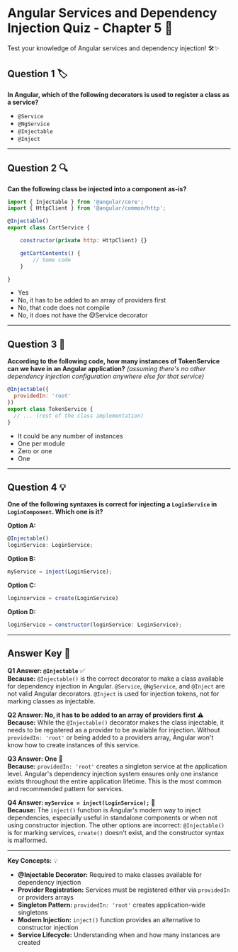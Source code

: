 # Angular Services and Dependency Injection Quiz - Chapter 5 💉

Test your knowledge of Angular services and dependency injection! 🛠️✨

## Question 1 🏷️
**In Angular, which of the following decorators is used to register a class as a service?**

- `@Service`
- `@NgService`
- `@Injectable`
- `@Inject`

---

## Question 2 🔍
**Can the following class be injected into a component as-is?**

```javascript
import { Injectable } from '@angular/core';
import { HttpClient } from '@angular/common/http';

@Injectable()
export class CartService {

    constructor(private http: HttpClient) {}

    getCartContents() {
        // Some code
    }

}
```

- Yes
- No, it has to be added to an array of providers first
- No, that code does not compile
- No, it does not have the @Service decorator

---

## Question 3 🔢
**According to the following code, how many instances of TokenService can we have in an Angular application?**
*(assuming there's no other dependency injection configuration anywhere else for that service)*

```javascript
@Injectable({
  providedIn: 'root'
})
export class TokenService {
  // ... (rest of the class implementation)
}
```

- It could be any number of instances
- One per module
- Zero or one
- One

---

## Question 4 💡
**One of the following syntaxes is correct for injecting a `LoginService` in `LoginComponent`. Which one is it?**

**Option A:**
```javascript
@Injectable()
loginService: LoginService;
```

**Option B:**
```javascript
myService = inject(LoginService);
```

**Option C:**
```javascript
loginservice = create(LoginService)
```

**Option D:**
```javascript
loginService = constructor(loginService: LoginService);
```

---

## Answer Key 🔑

**Q1 Answer: `@Injectable`** ✅  
**Because:** `@Injectable()` is the correct decorator to make a class available for dependency injection in Angular. `@Service`, `@NgService`, and `@Inject` are not valid Angular decorators. `@Inject` is used for injection tokens, not for marking classes as injectable.

**Q2 Answer: No, it has to be added to an array of providers first** ⚠️  
**Because:** While the `@Injectable()` decorator makes the class injectable, it needs to be registered as a provider to be available for injection. Without `providedIn: 'root'` or being added to a providers array, Angular won't know how to create instances of this service.

**Q3 Answer: One** 🎯  
**Because:** `providedIn: 'root'` creates a singleton service at the application level. Angular's dependency injection system ensures only one instance exists throughout the entire application lifetime. This is the most common and recommended pattern for services.

**Q4 Answer: `myService = inject(LoginService);`** 💉  
**Because:** The `inject()` function is Angular's modern way to inject dependencies, especially useful in standalone components or when not using constructor injection. The other options are incorrect: `@Injectable()` is for marking services, `create()` doesn't exist, and the constructor syntax is malformed.

---

**Key Concepts:** 💡
- **@Injectable Decorator:** Required to make classes available for dependency injection
- **Provider Registration:** Services must be registered either via `providedIn` or providers arrays
- **Singleton Pattern:** `providedIn: 'root'` creates application-wide singletons
- **Modern Injection:** `inject()` function provides an alternative to constructor injection
- **Service Lifecycle:** Understanding when and how many instances are created